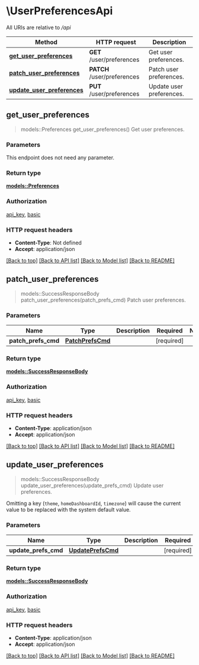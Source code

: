 # \UserPreferencesApi

All URIs are relative to */api*

Method | HTTP request | Description
------------- | ------------- | -------------
[**get_user_preferences**](UserPreferencesApi.md#get_user_preferences) | **GET** /user/preferences | Get user preferences.
[**patch_user_preferences**](UserPreferencesApi.md#patch_user_preferences) | **PATCH** /user/preferences | Patch user preferences.
[**update_user_preferences**](UserPreferencesApi.md#update_user_preferences) | **PUT** /user/preferences | Update user preferences.



## get_user_preferences

> models::Preferences get_user_preferences()
Get user preferences.

### Parameters

This endpoint does not need any parameter.

### Return type

[**models::Preferences**](Preferences.md)

### Authorization

[api_key](../README.md#api_key), [basic](../README.md#basic)

### HTTP request headers

- **Content-Type**: Not defined
- **Accept**: application/json

[[Back to top]](#) [[Back to API list]](../README.md#documentation-for-api-endpoints) [[Back to Model list]](../README.md#documentation-for-models) [[Back to README]](../README.md)


## patch_user_preferences

> models::SuccessResponseBody patch_user_preferences(patch_prefs_cmd)
Patch user preferences.

### Parameters


Name | Type | Description  | Required | Notes
------------- | ------------- | ------------- | ------------- | -------------
**patch_prefs_cmd** | [**PatchPrefsCmd**](PatchPrefsCmd.md) |  | [required] |

### Return type

[**models::SuccessResponseBody**](SuccessResponseBody.md)

### Authorization

[api_key](../README.md#api_key), [basic](../README.md#basic)

### HTTP request headers

- **Content-Type**: application/json
- **Accept**: application/json

[[Back to top]](#) [[Back to API list]](../README.md#documentation-for-api-endpoints) [[Back to Model list]](../README.md#documentation-for-models) [[Back to README]](../README.md)


## update_user_preferences

> models::SuccessResponseBody update_user_preferences(update_prefs_cmd)
Update user preferences.

Omitting a key (`theme`, `homeDashboardId`, `timezone`) will cause the current value to be replaced with the system default value.

### Parameters


Name | Type | Description  | Required | Notes
------------- | ------------- | ------------- | ------------- | -------------
**update_prefs_cmd** | [**UpdatePrefsCmd**](UpdatePrefsCmd.md) |  | [required] |

### Return type

[**models::SuccessResponseBody**](SuccessResponseBody.md)

### Authorization

[api_key](../README.md#api_key), [basic](../README.md#basic)

### HTTP request headers

- **Content-Type**: application/json
- **Accept**: application/json

[[Back to top]](#) [[Back to API list]](../README.md#documentation-for-api-endpoints) [[Back to Model list]](../README.md#documentation-for-models) [[Back to README]](../README.md)

